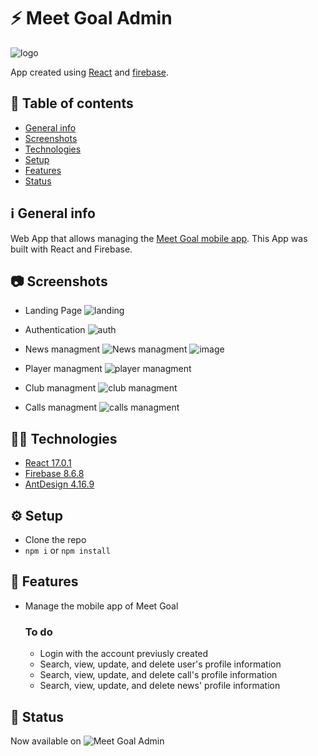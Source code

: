 # :zap: Meet Goal Admin

![logo](https://user-images.githubusercontent.com/56648593/127076823-cba7b816-e329-4a32-a917-c20635c5838e.png)

App created using [React](https://reactjs.org/) and [firebase](https://firebase.google.com/docs).

## :page_facing_up: Table of contents

- [General info](#ℹ%EF%B8%8F-general-info)
- [Screenshots](#-screenshots)
- [Technologies](#-technologies)
- [Setup](#%EF%B8%8F-setup)
- [Features](#-features)
- [Status](#-status)

## ℹ️ General info

Web App that allows managing the [Meet Goal mobile app](https://github.com/Jmiguel14/meet-goal-project). This App was built with React and Firebase.

## 📷 Screenshots

- Landing Page
![landing](https://user-images.githubusercontent.com/56648593/131258817-93ae0877-8e8f-41db-a187-f23d82179c05.png)

- Authentication
![auth](https://user-images.githubusercontent.com/56648593/131258882-1daebd09-b862-48a9-ab71-1b4777be8497.png)

- News managment
![News managment](https://user-images.githubusercontent.com/56648593/131258771-0d0b1dd3-9c57-4902-b5aa-d5acdceb11d8.png)
![image](https://user-images.githubusercontent.com/56648593/131257874-d439badc-c62f-4d69-a56b-1d2f76f9b504.png)

- Player managment
![player managment](https://user-images.githubusercontent.com/56648593/131259122-22680dba-9071-4e7a-a0a4-dec03776a0bd.png)

- Club managment
![club managment](https://user-images.githubusercontent.com/56648593/131259251-af6f6ab3-efc5-48e7-83ee-eb77c0e078e6.png)

- Calls managment
![calls managment](https://user-images.githubusercontent.com/56648593/131259389-59d35bdf-6942-4dbc-88ea-a2756defefed.png)

## 👨‍💻 Technologies

- [React 17.0.1](https://reactjs.org/)
- [Firebase 8.6.8](https://firebase.google.com/docs)
- [AntDesign 4.16.9](https://ant.design/docs/react/getting-started)

## ⚙️ Setup

- Clone the repo
- `npm i` or `npm install`

## 🤖 Features

- Manage the mobile app of Meet Goal

  ### To do

  - Login with the account previusly created
  - Search, view, update, and delete user's profile information
  - Search, view, update, and delete call's profile information
  - Search, view, update, and delete news' profile information

## 📆 Status

Now available on ![Meet Goal Admin](https://meet-goal-development.web.app/inicio)
